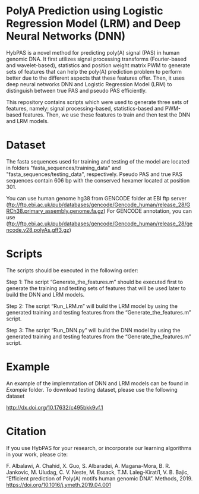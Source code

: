 
# PolyA Prediction using Logistic Regression Model (LRM) and Deep Neural Networks (DNN)

HybPAS is a novel method for predicting poly(A) signal (PAS) in human genomic DNA. It first utilizes signal processing transforms (Fourier-based and wavelet-based), statistics and position weight matrix PWM to generate sets of features that can help the poly(A) prediction problem to perform better due to the different aspects that these features offer. Then, it uses deep neural networks DNN and Logistic Regression Model (LRM) to distinguish between true PAS and pseudo PAS efficiently.  

This repository contains scripts which were used to generate three sets of features, namely: signal processing-based, statistics-based and PWM-based features. Then, we use these features to train and then test the DNN and LRM models.


#  Dataset

The fasta sequences used for training and testing of the model are located in folders "fasta_sequences/training_data" and "fasta_sequences/testing_data", respectively. Pseudo PAS and true PAS sequences contain 606 bp with the conserved hexamer located at position 301.

You can use human genome hg38 from GENCODE folder at EBI ftp server
(ftp://ftp.ebi.ac.uk/pub/databases/gencode/Gencode_human/release_28/GRCh38.primary_assembly.genome.fa.gz)
For GENCODE annotation, you can use
(ftp://ftp.ebi.ac.uk/pub/databases/gencode/Gencode_human/release_28/gencode.v28.polyAs.gff3.gz) 


# Scripts

The scripts should be executed in the following order: 

Step 1: The script “Generate_the_features.m” should be executed first to generate the training and testing sets of features that will be used later to build the DNN and LRM models. 

Step 2: The script “Run_LRM.m” will build the LRM model by using the generated training and testing features from the “Generate_the_features.m” script.   

Step 3: The script “Run_DNN.py” will build the DNN model by using the generated training and testing features from the “Generate_the_features.m” script. 



# Example

An example of the implemntation of DNN and LRM models can be found in *Example* folder. To download testing dataset, please use the following dataset

http://dx.doi.org/10.17632/c495bkk9vf.1

# Citation

If you use HybPAS for your research, or incorporate our learning algorithms in your work, please cite:

F. Albalawi, A. Chahid, X. Guo, S. Albaradei, A. Magana-Mora, B. R. Jankovic, M. Uludag, C. V. Neste, M. Essack, T.M. Laleg-Kirati1, V. B. Bajic, “Efficient prediction of Poly(A) motifs human genomic DNA”. Methods, 2019. https://doi.org/10.1016/j.ymeth.2019.04.001 




